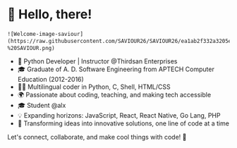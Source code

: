 # 👋 Hello, there!
    ![Welcome-image-saviour](https://raw.githubusercontent.com/SAVIOUR26/SAVIOUR26/ea1ab2f332a3205eb489031d317cfe5ae8fb7a89/images/Python%20Development%20at%20its%20finest%20%20-%20SAVIOUR.png)
- 🐍 Python Developer | Instructor @Thirdsan Enterprises
- 🎓 Graduate of A. D. Software Engineering from APTECH Computer Education (2012-2016)
- 👨‍💻 Multilingual coder in Python, C, Shell, HTML/CSS
- 🌍 Passionate about coding, teaching, and making tech accessible
- 🎓 Student @alx
- 💡 Expanding horizons: JavaScript, React, React Native, Go Lang, PHP
- 🚀 Transforming ideas into innovative solutions, one line of code at a time

Let's connect, collaborate, and make cool things with code! 💬

